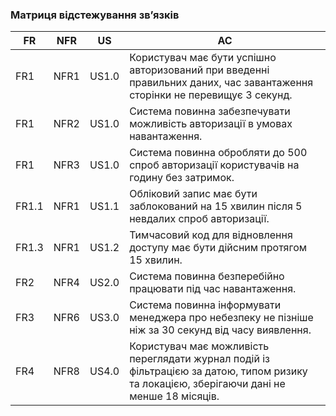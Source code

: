 ### Матриця відстежування зв’язків

| **FR** | **NFR** | **US**  | **AC**                                                                                                                                      |
|--------|---------|---------|---------------------------------------------------------------------------------------------------------------------------------------------|
| FR1    | NFR1    | US1.0   | Користувач має бути успішно авторизований при введенні правильних даних, час завантаження сторінки не перевищує 3 секунд.                   |
| FR1    | NFR2    | US1.0   | Система повинна забезпечувати можливість авторизації в умовах навантаження.                                                                 |
| FR1    | NFR3    | US1.0   | Система повинна обробляти до 500 спроб авторизації користувачів на годину без затримок.                                                     |
| FR1.1  | NFR1    | US1.1   | Обліковий запис має бути заблокований на 15 хвилин після 5 невдалих спроб авторизації.                                                      |
| FR1.3  | NFR1    | US1.2   | Тимчасовий код для відновлення доступу має бути дійсним протягом 15 хвилин.                                                                 |
| FR2    | NFR4    | US2.0   | Система повинна безперебійно працювати під час навантаження.                                                                                |
| FR3    | NFR6    | US3.0   | Система повинна інформувати менеджера про небезпеку не пізніше ніж за 30 секунд від часу виявлення.                                         |
| FR4    | NFR8    | US4.0   | Користувач має можливість переглядати журнал подій із фільтрацією за датою, типом ризику та локацією, зберігаючи дані не менше 18 місяців.  |

